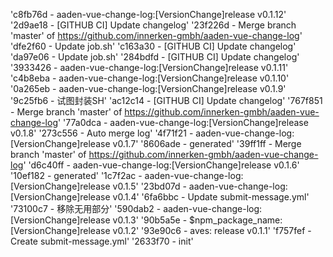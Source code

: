 'c8fb76d - aaden-vue-change-log:[VersionChange]release v0.1.12'
'2d9ae18 - [GITHUB CI] Update changelog'
'23f226d - Merge branch 'master' of https://github.com/innerken-gmbh/aaden-vue-change-log'
'dfe2f60 - Update job.sh'
'c163a30 - [GITHUB CI] Update changelog'
'da97e06 - Update job.sh'
'284bdfd - [GITHUB CI] Update changelog'
'3933426 - aaden-vue-change-log:[VersionChange]release v0.1.11'
'c4b8eba - aaden-vue-change-log:[VersionChange]release v0.1.10'
'0a265eb - aaden-vue-change-log:[VersionChange]release v0.1.9'
'9c25fb6 - 试图封装SH'
'ac12c14 - [GITHUB CI] Update changelog'
'767f851 - Merge branch 'master' of https://github.com/innerken-gmbh/aaden-vue-change-log'
'77a0dca - aaden-vue-change-log:[VersionChange]release v0.1.8'
'273c556 - Auto merge log'
'4f71f21 - aaden-vue-change-log:[VersionChange]release v0.1.7'
'8606ade - generated'
'39ff1ff - Merge branch 'master' of https://github.com/innerken-gmbh/aaden-vue-change-log'
'd6c40ff - aaden-vue-change-log:[VersionChange]release v0.1.6'
'10ef182 - generated'
'1c7f2ac - aaden-vue-change-log:[VersionChange]release v0.1.5'
'23bd07d - aaden-vue-change-log:[VersionChange]release v0.1.4'
'6fa6bbc - Update submit-message.yml'
'73100c7 - 移除无用部分'
'590dab2 - aaden-vue-change-log:[VersionChange]release v0.1.3'
'90b5a5e - $npm_package_name:[VersionChange]release v0.1.2'
'93e90c6 - aves: release v0.1.1'
'f757fef - Create submit-message.yml'
'2633f70 - init'
